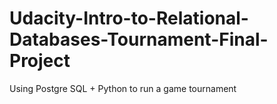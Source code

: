 Udacity-Intro-to-Relational-Databases-Tournament-Final-Project
==============================================================
Using Postgre SQL + Python to run a game tournament

